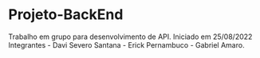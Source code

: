 # Projeto-BackEnd

Trabalho em grupo para desenvolvimento de API.
Iniciado em 25/08/2022
Integrantes - Davi Severo Santana - Erick Pernambuco - Gabriel Amaro.
